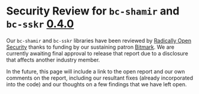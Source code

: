 # Security Review for `bc-shamir` and `bc-sskr` [0.4.0](https://github.com/BlockchainCommons/bc-shamir/releases/tag/0.4.0)

Our `bc-shamir` and `bc-sskr` libraries have been reviewed by [Radically Open Security](https://radicallyopensecurity.com/) thanks to funding by our sustaining patron [Bitmark](https://bitmark.com/). We are currently awaiting final approval to release that report due to a disclosure that affects another industry member.

In the future, this page will include a link to the open report and our own comments on the report, including our resultant fixes (already incorporated into the code) and our thoughts on a few findings that we have left open.
